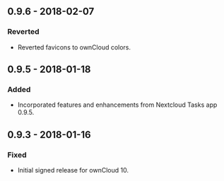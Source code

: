 ## 0.9.6 - 2018-02-07
### Reverted
- Reverted favicons to ownCloud colors.

## 0.9.5 - 2018-01-18
### Added
- Incorporated features and enhancements from Nextcloud Tasks app 0.9.5.

## 0.9.3 - 2018-01-16
### Fixed
- Initial signed release for ownCloud 10.
